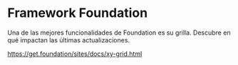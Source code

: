 # Framework Foundation

Una de las mejores funcionalidades de Foundation es su grilla. Descubre en qué impactan las últimas actualizaciones.

https://get.foundation/sites/docs/xy-grid.html